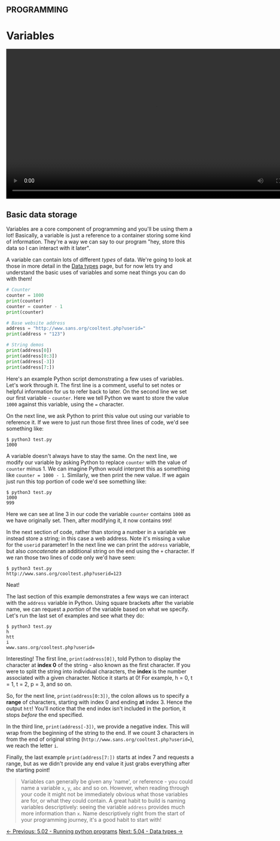 ## PROGRAMMING

# Variables

<div align="center">
  <video src="https://github.com/alphyos/CyberStart-2023/assets/108233076/c1cf7c85-dd14-45cc-a69f-514b8f82a9e1" width="800" />
</div>

## Basic data storage

Variables are a core component of programming and you'll be using
them a lot! Basically, a variable is just a reference to a container
storing some kind of information. They're a way we can say to our
program "hey, store this data so I can interact with it later".

A variable can contain lots of different *types* of data. We're going to look at those in more detail in the [Data types](https://play.cyberstart.com/field-manual/8fc88b98-d7eb-11eb-b851-0242ac140009) page, but for now lets try and understand the basic uses of variables and some neat things you can do with them!

```py
# Counter
counter = 1000
print(counter)
counter = counter - 1
print(counter)

# Base website address
address = "http://www.sans.org/cooltest.php?userid="
print(address + "123")

# String demos
print(address[0])
print(address[0:3])
print(address[-3])
print(address[7:])
```

Here's an example Python script demonstrating a few uses of
variables. Let's work through it. The first line is a comment, useful to
 set notes or helpful information for us to refer back to later. On the
second line we set our first variable - `counter`. Here we tell Python we want to store the value `1000` against this variable, using the `=` character.

On the next line, we ask Python to print this value out using our
variable to reference it. If we were to just run those first three lines
 of code, we'd see something like:

```console
$ python3 test.py
1000
```

A variable doesn't always have to stay the same. On the next line, we modify our variable by asking Python to replace `counter` with the value of `counter` minus 1. We can imagine Python would interpret this as something like `counter = 1000 - 1`. Similarly, we then print the new value. If we again just run this top portion of code we'd see something like:

```console
$ python3 test.py
1000
999
```

Here we can see at line 3 in our code the variable `counter` contains `1000` as we have originally set. Then, after modifying it, it now contains `999`!

In the next section of code, rather than storing a number in a
variable we instead store a string; in this case a web address. Note
it's missing a value for the `userid` parameter! In the next line we can print the `address` variable, but also *concatenate* an additional string on the end using the `+` character. If we ran those two lines of code only we'd have seen:

```console
$ python3 test.py
http://www.sans.org/cooltest.php?userid=123
```

Neat!

The last section of this example demonstrates a few ways we can interact with the `address` variable in Python. Using square brackets after the variable name, we can request a *portion* of the variable based on what we specify. Let's run the last set of examples and see what they do:

```console
$ python3 test.py
h
htt
i
www.sans.org/cooltest.php?userid=
```

Interesting! The first line, `print(address[0])`, told Python to display the character at **index 0** of the string - also known as the first character. If you were to split the string into individual characters, the **index** is the number associated with a given character. Notice it starts at 0! For example, h = 0, t = 1, t = 2, p = 3, and so on.

So, for the next line, `print(address[0:3])`, the colon allows us to specify a **range** of characters, starting with index 0 and ending **at** index 3. Hence the output `htt`! You'll notice that the end index isn't included in the portion, it stops *before* the end specified.

In the third line, `print(address[-3])`, we provide a
negative index. This will wrap from the beginning of the string to the
end. If we count 3 characters in from the end of original string (`http://www.sans.org/cooltest.php?userid=`), we reach the letter `i`.

Finally, the last example `print(address[7:])` starts at
index 7 and requests a range, but as we didn't provide any end value it
just grabs everything after the starting point!

> Variables can generally be given any 'name', or reference - you could name a variable `x`, `y`, `abc`
> and so on. However, when reading through your code it might not be
> immediately obvious what those variables are for, or what they could
> contain. A great habit to build is naming variables descriptively:
> seeing the variable `address` provides much more information than `x`. Name descriptively right from the start of your programming journey, it's a good habit to start with!

[← Previous: 5.02 - Running python programs](https://play.cyberstart.com/field-manual/8fc688ca-d7eb-11eb-84c6-0242ac140009)
[Next: 5.04 - Data types →](https://play.cyberstart.com/field-manual/8fc88b98-d7eb-11eb-b851-0242ac140009)
